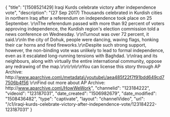 {
    "title": "[1508521429] Iraqi Kurds celebrate victory after independence vote",
    "description": "(27 Sep 2017) Thousands celebrated in Kurdish cities in northern Iraq after a referendum on independence took place on 25 September. \r\nThe referendum passed with more than 92 percent of voters approving independence, the Kurdish region's election commission told a news conference on Wednesday. \r\nTurnout was over 72 percent, it said.\r\nIn the city of Dohuk, people were dancing, waving flags, honking their car horns and fired fireworks.\r\nDespite such strong support, however, the non-binding vote was unlikely to lead to formal independence, even as it escalated long-running tensions with Baghdad. \r\nIraq and its neighbours, along with virtually the entire international community, oppose any redrawing of the map.\r\n\r\n\r\nYou can license this story through AP Archive: http:\/\/www.aparchive.com\/metadata\/youtube\/aea485f22f7f91bdd649cd77506b4f56 \r\nFind out more about AP Archive: http:\/\/www.aparchive.com\/HowWeWork",
    "channelid": "123184222",
    "videoid": "123187031",
    "date_created": "1506982679",
    "date_modified": "1508436482",
    "type": "captivate",
    "layout": "channelVideo",
    "url": "\/c1\/iraqi-kurds-celebrate-victory-after-independence-vote\/123184222-123187031"
}